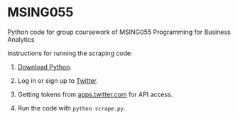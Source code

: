 # MSING055
Python code for group coursework of MSING055 Programming for Business Analytics

Instructions for running the scraping code: 

1. [Download Python](https://www.python.org/downloads/).

2. Log in or sign up to [Twitter](https://twitter.com/).

3. Getting tokens from [apps.twitter.com](https://apps.twitter.com/) for API access.

4. Run the code with `python scrape.py`.